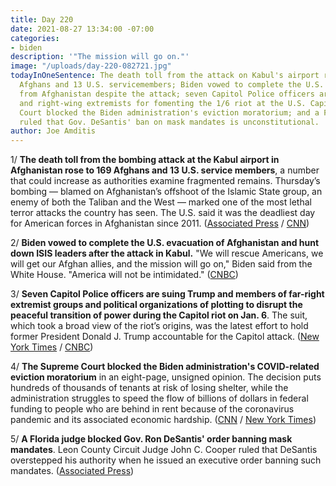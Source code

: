```yaml
---
title: Day 220
date: 2021-08-27 13:34:00 -07:00
categories:
- biden
description: '"The mission will go on."'
image: "/uploads/day-220-082721.jpg"
todayInOneSentence: The death toll from the attack on Kabul's airport rose to 169
  Afghans and 13 U.S. servicemembers; Biden vowed to complete the U.S. withdrawal
  from Afghanistan despite the attack; seven Capitol Police officers are suing Trump
  and right-wing extremists for fomenting the 1/6 riot at the U.S. Capitol; the Supreme
  Court blocked the Biden administration's eviction moratorium; and a Florida judge
  ruled that Gov. DeSantis' ban on mask mandates is unconstitutional.
author: Joe Amditis
---
```


1/ **The death toll from the bombing attack at the Kabul airport in Afghanistan rose to 169 Afghans and 13 U.S. service members**, a number that could increase as authorities examine fragmented remains. Thursday’s bombing — blamed on Afghanistan’s offshoot of the Islamic State group, an enemy of both the Taliban and the West — marked one of the most lethal terror attacks the country has seen. The U.S. said it was the deadliest day for American forces in Afghanistan since 2011. ([Associated Press](https://apnews.com/article/bombings-evacuations-kabul-bb32ec2b65b54ec24323e021c9b4a553) / [CNN](https://www.cnn.com/2021/08/26/asia/afghanistan-kabul-airport-blast-intl/index.html))

2/ **Biden vowed to complete the U.S. evacuation of Afghanistan and hunt down ISIS leaders after the attack in Kabul.** "We will rescue Americans, we will get our Afghan allies, and the mission will go on," Biden said from the White House. "America will not be intimidated." ([CNBC](https://www.cnbc.com/2021/08/26/biden-vows-to-complete-afghanistan-evacuation-hunt-down-isis-leaders-after-kabul-attack.html))

3/ **Seven Capitol Police officers are suing Trump and members of far-right extremist groups and political organizations of plotting to disrupt the peaceful transition of power during the Capitol riot on Jan. 6**. The suit, which took a broad view of the riot’s origins, was the latest effort to hold former President Donald J. Trump accountable for the Capitol attack. ([New York Times](https://www.nytimes.com/2021/08/26/us/politics/capitol-police-jan-6-riot-lawsuit-trump.html) / [CNBC](https://www.cnbc.com/2021/08/26/capitol-police-officers-sue-trump-roger-stone-proud-boys-over-jan-6-invasion.html))

4/ **The Supreme Court blocked the Biden administration's COVID-related eviction moratorium** in an eight-page, unsigned opinion. The decision puts hundreds of thousands of tenants at risk of losing shelter, while the administration struggles to speed the flow of billions of dollars in federal funding to people who are behind in rent because of the coronavirus pandemic and its associated economic hardship. ([CNN](https://www.cnn.com/2021/08/26/politics/supreme-court-eviction-moratorium/index.html) / [New York Times](https://www.nytimes.com/2021/08/27/us/eviction-moratorium-ends.html))

5/ **A Florida judge blocked Gov. Ron DeSantis' order banning mask mandates**. Leon County Circuit Judge John C. Cooper ruled that DeSantis overstepped his authority when he issued an executive order banning such mandates. ([Associated Press](https://apnews.com/article/lifestyle-health-education-florida-coronavirus-pandemic-1908088a0b5c5b02d89fd7e007822408))